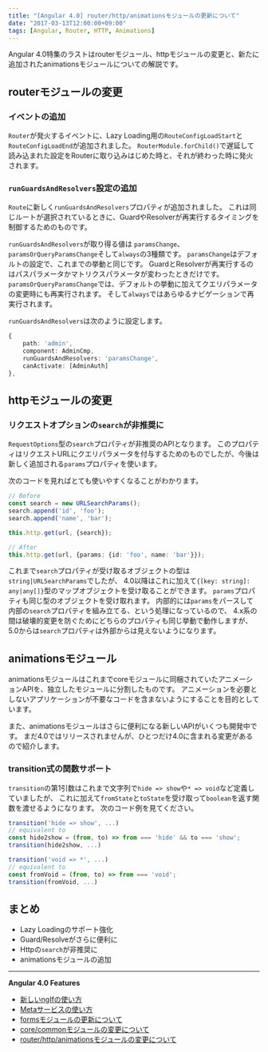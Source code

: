 ```yaml
---
title: "[Angular 4.0] router/http/animationsモジュールの更新について"
date: "2017-03-13T12:00:00+09:00"
tags: [Angular, Router, HTTP, Animations]
---
```


Angular 4.0特集のラストはrouterモジュール、httpモジュールの変更と、新たに追加されたanimationsモジュールについての解説です。

<!--more-->

## routerモジュールの変更

### イベントの追加

`Router`が発火するイベントに、Lazy Loading用の`RouteConfigLoadStart`と`RouteConfigLoadEnd`が追加されました。
`RouterModule.forChild()`で遅延して読み込まれた設定をRouterに取り込みはじめた時と、それが終わった時に発火されます。

### `runGuardsAndResolvers`設定の追加

`Route`に新しく`runGuardsAndResolvers`プロパティが追加されました。
これは同じルートが選択されているときに、GuardやResolverが再実行するタイミングを制御するためのものです。

`runGuardsAndResolvers`が取り得る値は `paramsChange`、`paramsOrQueryParamsChange`そして`always`の3種類です。
`paramsChange`はデフォルトの設定で、これまでの挙動と同じです。
GuardとResolverが再実行するのはパスパラメータかマトリクスパラメータが変わったときだけです。
`paramsOrQueryParamsChange`では、デフォルトの挙動に加えてクエリパラメータの変更時にも再実行されます。
そして`always`ではあらゆるナビゲーションで再実行されます。

`runGuardsAndResolvers`は次のように設定します。

```ts
{
    path: 'admin',
    component: AdminCmp,
    runGuardsAndResolvers: 'paramsChange',
    canActivate: [AdminAuth]
},
```

## httpモジュールの変更

### リクエストオプションの`search`が非推奨に

`RequestOptions`型の`search`プロパティが非推奨のAPIとなります。
このプロパティはリクエストURLにクエリパラメータを付与するためのものでしたが、今後は新しく追加される`params`プロパティを使います。

次のコードを見ればとても使いやすくなることがわかります。

```ts
// Before
const search = new URLSearchParams();
search.append('id', 'foo');
search.append('name', 'bar');

this.http.get(url, {search});

// After
this.http.get(url, {params: {id: 'foo', name: 'bar'}});
```

これまで`search`プロパティが受け取るオブジェクトの型は`string|URLSearchParams`でしたが、
4.0以降はこれに加えて`{[key: string]: any|any[]}`型のマップオブジェクトを受け取ることができます。
`params`プロパティも同じ型のオブジェクトを受け取れます。
内部的には`params`をパースして内部の`search`プロパティを組み立てる、という処理になっているので、
4.x系の間は破壊的変更を防ぐためにどちらのプロパティも同じ挙動で動作しますが、
5.0からは`search`プロパティは外部からは見えないようになります。

## animationsモジュール

animationsモジュールはこれまでcoreモジュールに同梱されていたアニメーションAPIを、独立したモジュールに分割したものです。
アニメーションを必要としないアプリケーションが不要なコードを含まないようにすることを目的としています。

また、animationsモジュールはさらに便利になる新しいAPIがいくつも開発中です。
まだ4.0ではリリースされませんが、ひとつだけ4.0に含まれる変更があるので紹介します。

### transition式の関数サポート

`transition`の第1引数はこれまで文字列で`hide => show`や`* => void`など定義していましたが、
これに加えて`fromState`と`toState`を受け取って`boolean`を返す関数を渡せるようになります。
次のコード例を見てください。

```ts
transition('hide => show', ...)
// equivalent to
const hide2show = (from, to) => from === 'hide' && to === 'show';
transition(hide2show, ...)

transition('void => *', ...)
// equivalent to
const fromVoid = (from, to) => from === 'void';
transition(fromVoid, ...)
```

## まとめ

- Lazy Loadingのサポート強化
- Guard/Resolveがさらに便利に
- Httpの`search`が非推奨に
- animationsモジュールの追加

----
**Angular 4.0 Features**

- [新しいngIfの使い方](/post/ng4-feature-ngif/)
- [Metaサービスの使い方](/post/ng4-feature-meta-service/)
- [formsモジュールの更新について](/post/ng4-feature-forms-update/)
- [core/commonモジュールの変更について](/post/ng4-feature-core-update/)
- [router/http/animationsモジュールの変更について](/post/ng4-feature-libs-update/)

